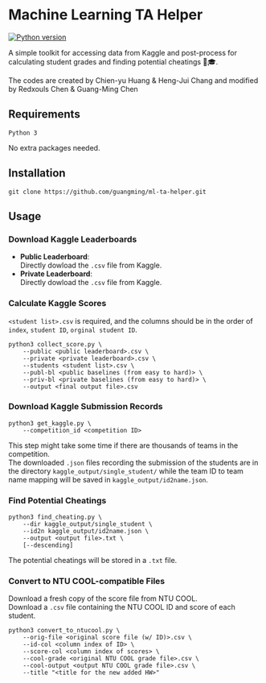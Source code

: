 # Machine Learning TA Helper
[![Python version](https://img.shields.io/badge/python-%3E=_3.6-green.svg?style=flat-square)](_blank)

A simple toolkit for accessing data from Kaggle and post-process for calculating student grades and finding potential cheatings 📝🎓.

The codes are created by Chien-yu Huang & Heng-Jui Chang and modified by Redxouls Chen & Guang-Ming Chen

## Requirements
```
Python 3
```
No extra packages needed.

## Installation
```
git clone https://github.com/guangming/ml-ta-helper.git
```

## Usage

### Download Kaggle Leaderboards
* **Public Leaderboard**:  
  Directly dowload the `.csv` file from Kaggle.
* **Private Leaderboard**:  
  Directly dowload the `.csv` file from Kaggle.


###  Calculate Kaggle Scores
`<student list>.csv` is required, and the columns should be in the order of `index`, `student ID`, `orginal student ID`.
```
python3 collect_score.py \
    --public <public leaderboard>.csv \
    --private <private leaderboard>.csv \
    --students <student list>.csv \
    --publ-bl <public baselines (from easy to hard)> \
    --priv-bl <private baselines (from easy to hard)> \
    --output <final output file>.csv
```

### Download Kaggle Submission Records
```
python3 get_kaggle.py \
    --competition_id <competition ID>
```
This step might take some time if there are thousands of teams in the competition.  
The downloaded `.json` files recording the submission of the students are in the directory `kaggle_output/single_student/` while the team ID to team name mapping will be saved in `kaggle_output/id2name.json`.

### Find Potential Cheatings
```
python3 find_cheating.py \
    --dir kaggle_output/single_student \
    --id2n kaggle_output/id2name.json \
    --output <output file>.txt \
    [--descending]
```
The potential cheatings will be stored in a `.txt` file.

### Convert to NTU COOL-compatible Files
Download a fresh copy of the score file from NTU COOL.  
Download a `.csv` file containing the NTU COOL ID and score of each student.
```
python3 convert_to_ntucool.py \
    --orig-file <original score file (w/ ID)>.csv \
    --id-col <column index of ID> \
    --score-col <column index of scores> \
    --cool-grade <original NTU COOL grade file>.csv \
    --cool-output <output NTU COOL grade file>.csv \
    --title "<title for the new added HW>"
```
